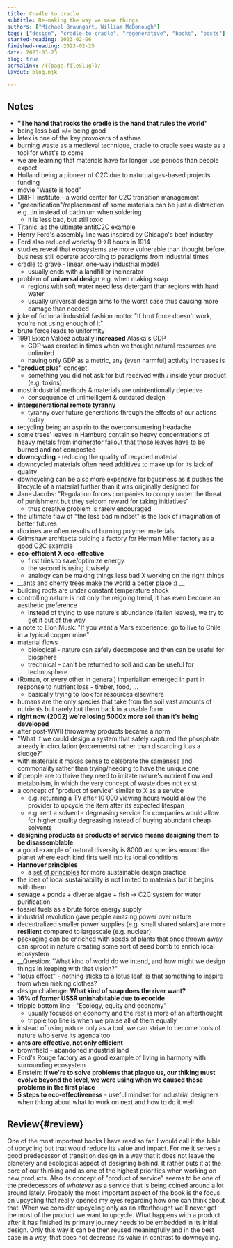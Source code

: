 ```yaml
---
title: Cradle to cradle
subtitle: Re-making the way we make things
authors: ["Michael Braungart, William McDonough"]
tags: ["design", "cradle-to-cradle", "regenerative", "books", "posts"]
started-reading: 2023-02-06
finished-reading: 2023-02-25
date: 2023-03-23
blog: true
permalink: /{{page.fileSlug}}/
layout: blog.njk

---
```


<div id="notes">

## Notes

- __"The hand that rocks the cradle is the hand that rules the world"__
- being less bad =/= being good
- latex is one of the key provokers of asthma
- burning waste as a medieval technique, cradle to cradle sees waste as a tool for what's to come
- we are learning that materials have far longer use periods than people expect
- Holland being a pioneer of C2C due to naturual gas-based projects funding
- movie "Waste is food"
- DRIFT institute - a world center for C2C transition management
- "greenification"/replacement of some materials can be just a distraction e.g. tin instead of cadmium when soldering
	- it is less bad, but still toxic
- Titanic, as the ultimate antitC2C example
- Henry Ford's assembly line was inspired by Chicago's beef industry
- Ford also reduced workday 9->8 hours in 1914
- studies reveal that ecosystems are more vulnerable than thought before, business still operate according to paradigms from industrial times
- cradle to grave  - linear, one-way industrial model
	- usually ends with a landfill or incinerator
- problem of __universal design__ e.g. when making soap
	- regions with soft water need less detergant than regions with hard water
	- usually universal design aims to the worst case thus causing more damage than needed
- joke of fictional industrial fashion motto: "If brut force doesn't work, you're not using enough of it"
- brute force leads to uniformity
- 1991 Exxon Valdez actually __increased__ Alaska's GDP
	- GDP was created in times when we thought natural resources are unlimited
	- having only GDP as a metric, any (even harmful) activity increases is
- __"product plus"__ concept
	- something you did not ask for but received with / inside your product (e.g. toxins)
- most industrial methods & materials are unintentionally depletive
	- consequence of unintelligent & outdated design
- __intergenerational remote tyranny__
	- tyranny over future generations through the effects of our actions today 
- recycling being an aspirin to the overconsumering headache
- some trees' leaves in Hamburg contain so heavy concentrations of heavy metals from incinerator fallout that those leaves have to be burned and not composted
- __downcycling__ - reducing the quality of recycled material
- downcycled materials often need additives to make up for its lack of quality
- downcycling  can be also more expensive for bgusiness as it pushes the lifecycle of a material further than it was originally designed for
- Jane Jacobs: "Regulation forces companies to comply under the threat of punishment but they seldom reward for taking initiatives"
	- thus creative problem is rarely encouraged
- the ultimate flaw of "the less bad mindset" is the lack of imagination of better futures
- dioxines are often results of burning polymer materials
- Grimshaw architects bulding a factory for Herman Miller factory as a good C2C example
- __eco-efficient X eco-effective__
	- first tries to save/optimize energy
	- the second is using it wisely
	- analogy can be making things less bad X working on the right things
- __ants and cherry trees make the world a better place :) __
- building roofs are under constant temperature shock
- controlling nature is not only the reigning trend, it has even become an aesthetic preference
	- instead of trying to use nature's abundance (fallen leaves), we try to get it out of the way
- a note to Elon Musk: "If you want a Mars experience, go to live to Chile in a typical copper mine"
- material flows
	- biological - nature can safely decompose and then can be useful for biosphere
	- trechnical - can't be returned to soil and can be useful for technosphere
- (Roman, or every other in general) imperialism emerged in part in response to nutrient loss - timber, food, ...
	- basically trying to look for resources elsewhere
- humans are the only species that take from the soil vast amounts of nutrients but rarely but them back in a usable form
- __right now (2002) we're losing 5000x more soil than it's being developed__
- after post-WWII throwaway products became a norm
- "What if we could design a system that safely captured the phosphate already in circulation (excrements) rather than discarding it as a sludge?"
- with materials it makes sense to celebrate the sameness and commonality rather than trying/needing to have the unique one
- if people are to thrive they need to imitate nature's nutrient flow and metabolism, in which the very concept of waste does not exist
- a concept of "product of service" similar to X as a service
	- e.g. returning a TV after 10 000 viewing hours would allow the provider to upcycle the item after its expected lifespan
	- e.g. rent a solvent - degreasing service for companies would allow for higher quality degreasing instead of buying abundant cheap solvents
- __designing products as products of service means designing them to be disassemblable__
- a good example of natural diversity is 8000 ant species around the planet where each kind firts well into its local conditions
- __Hannover principles__
	- a [set of principles](https://mcdonough.com/writings/the-hannover-principles/) for more sustainable design practice
- the idea of local sustainability is not limited to materials but it begins with them
- sewage + ponds + diverse algae + fish -> C2C system for water purification
- fossiel fuels as a brute force energy supply
- industrial revolution gave people amazing power over nature
- decentralized smaller power supplies (e.g. small shared solars) are more __resilient__ compared to largescale (e.g. nuclear)
- packaging can be enriched with seeds of plants that once thrown away can sproot in nature creating some sort of seed bomb to enrich local ecosystem
- __Question: "What kind of world do we intend, and how might we design things in keeping with that vision?"
- "lotus effect" - nothing sticks to a lotus leaf, is that something to inspire from when making clothes?
- design challenge: __What kind of soap does the river want?__
- __16% of former USSR uninhabitable due to ecocide__
- tripple bottom line - "Ecology, equity and economy"
	- usually focuses on economy and the rest is more of an afterthought
	- tripple top line is when we praise all of them equally
- instead of using nature only as a tool, we can strive to become tools of nature who serve its agenda too
- __ants are effective, not only efficient__
- brownfield - abandoned industrial land
- Ford's Rouge factory as a good example of living in harmony with surrounding ecosystem
- Einstein: __If we're to solve problems that plague us, our thiking must evolve beyond the level, we were using when we caused those problems in the first place__
- __5 steps to eco-effectiveness__ - useful mindset for industrial designers when thking about what to work on next and how to do it well

</div>

## Review{#review}

One of the most important books I have read so far. I would call it the bible of upcycling but that would reduce its value and impact.
For me it serves a good predecessor of transition design in a way that it does not leave the planetery and ecological aspect of designing behind. It rather puts it at the core of our thinking and as one of the highest priorities when working on new products. Also its concept of "product of service" seems to be one of the predecessors of _whatever_ as a service that is being coined around a lot around lately.
Probably the most important aspect of the book is the focus on upcycling that really opened my eyes regarding how one can think about that. When we consider upcycling only as an afterthought we'll never get the most of the product we want to upcycle. What happens with a product after it has finished its primary journey needs to be embedded in its initial design. Only this way it can be then reused meaningfully and in the best case in a way, that does not decrease its value in contrast to downcycling.